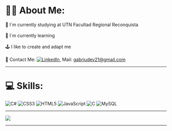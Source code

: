 # 👨🏻 About Me:
📘 I´m currently studying at UTN Facultad Regional Reconquista<br><br>🌱 I´m currently learning<br><br>🕹️ I like to create and adapt me<br><br>📧 Contact Me: [![LinkedIn](https://img.shields.io/badge/LinkedIn-%230077B5.svg?logo=linkedin&logoColor=white)](https://linkedin.com/in/www.linkedin.com/in/gabrielsandrigo), Mail: gabriudev21@gmail.com  

---

# 💻 Skills:
![C#](https://img.shields.io/badge/c%23-%23239120.svg?style=for-the-badge&logo=csharp&logoColor=white) ![CSS3](https://img.shields.io/badge/css3-%231572B6.svg?style=for-the-badge&logo=css3&logoColor=white) ![HTML5](https://img.shields.io/badge/html5-%23E34F26.svg?style=for-the-badge&logo=html5&logoColor=white) ![JavaScript](https://img.shields.io/badge/javascript-%23323330.svg?style=for-the-badge&logo=javascript&logoColor=%23F7DF1E) ![C](https://img.shields.io/badge/c-%2300599C.svg?style=for-the-badge&logo=c&logoColor=white) ![MySQL](https://img.shields.io/badge/mysql-%2300000f.svg?style=for-the-badge&logo=mysql&logoColor=white)

---

[![](https://visitcount.itsvg.in/api?id=GabriuDEV&icon=5&color=1)](https://visitcount.itsvg.in)

---
